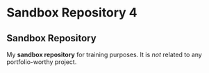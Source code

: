 # Sandbox Repository 4
## Sandbox Repository
My **sandbox repository** for training purposes. It is *not* related to any portfolio-worthy project.